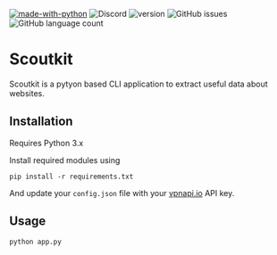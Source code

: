 [![made-with-python](https://img.shields.io/badge/Made%20with-Python-1f425f.svg)](https://www.python.org/)
![Discord](https://img.shields.io/discord/929026570667032607?style=plastic)
![version](https://img.shields.io/badge/version-1.0.0-green)
![GitHub issues](https://img.shields.io/github/issues/sujithkumardola/scoutkit)
![GitHub language count](https://img.shields.io/github/languages/count/sujithkumardola/scoutkit)

# Scoutkit

Scoutkit is a pytyon based CLI application to extract useful data about websites.

## Installation

Requires Python 3.x 

Install required modules using

`pip install -r requirements.txt`

And update your `config.json` file with your [vpnapi.io](https://vpnapi.io) API key.

## Usage

`python app.py`
